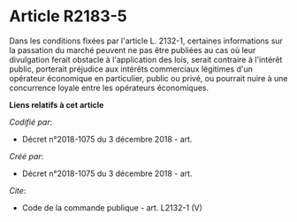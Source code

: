 # Article R2183-5

Dans les conditions fixées par l'article L. 2132-1, certaines informations sur la passation du marché peuvent ne pas être
publiées au cas où leur divulgation ferait obstacle à l'application des lois, serait contraire à l'intérêt public, porterait
préjudice aux intérêts commerciaux légitimes d'un opérateur économique en particulier, public ou privé, ou pourrait nuire à
une concurrence loyale entre les opérateurs économiques.

**Liens relatifs à cet article**

_Codifié par_:

  - Décret n°2018-1075 du 3 décembre 2018 - art.

_Créé par_:

  - Décret n°2018-1075 du 3 décembre 2018 - art.

_Cite_:

  - Code de la commande publique - art. L2132-1 (V)
